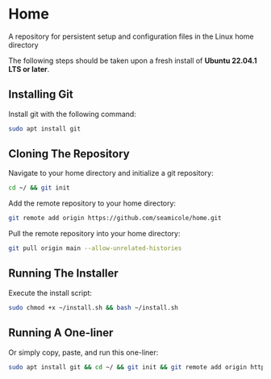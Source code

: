 # Home
A repository for persistent setup and configuration files in the Linux home directory

The following steps should be taken upon a fresh install of **Ubuntu 22.04.1 LTS or later**.

## Installing Git

Install git with the following command:

```bash
sudo apt install git
```

## Cloning The Repository

Navigate to your home directory and initialize a git repository:

```bash
cd ~/ && git init
```

Add the remote repository to your home directory:

```bash
git remote add origin https://github.com/seamicole/home.git
```

Pull the remote repository into your home directory:

```bash
git pull origin main --allow-unrelated-histories
```

## Running The Installer

Execute the install script:

```bash
sudo chmod +x ~/install.sh && bash ~/install.sh
```

## Running A One-liner

Or simply copy, paste, and run this one-liner:

```bash
sudo apt install git && cd ~/ && git init && git remote add origin https://github.com/seamicole/home.git && git pull origin main --allow-unrelated-histories && sudo chmod +x ~/install.sh && bash ~/install.sh
```
